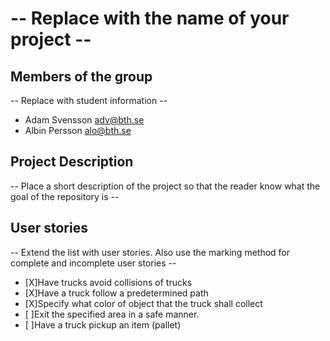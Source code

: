 # -- Replace with the name of your project --

## Members of the group
-- Replace with student information --
* Adam Svensson adv@bth.se
* Albin Persson alo@bth.se

## Project Description
-- Place a short description of the project so that the reader know what the goal of the repository is --

## User stories
-- Extend the list with user stories. Also use the marking method for complete and incomplete user stories --

- [X]Have trucks avoid collisions of trucks
- [X]Have a truck follow a predetermined path
- [X]Specify what color of object that the truck shall collect
- [ ]Exit the specified area in a safe manner.
- [ ]Have a truck pickup an item (pallet)
